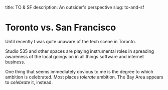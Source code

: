title: TO & SF
description: An outsider's perspective
slug: to-and-sf

# Toronto vs. San Francisco

Until recently I was quite unaware of the tech scene in Toronto.

Studio 535 and other spaces are playing instrumental roles in spreading
awareness of the local goings on in all things software and internet business.

One thing that seems immediately obvious to me is the degree to which ambition
is celebrated.
Most places _tolerate_ ambition.
The Bay Area appears to *celebrate* it, instead.
